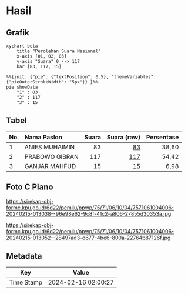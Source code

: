 # Hasil

## Grafik

```mermaid
xychart-beta
    title "Perolehan Suara Nasional"
    x-axis [01, 02, 03]
    y-axis "Suara" 0 --> 117
    bar [83, 117, 15]
```

```mermaid
%%{init: {"pie": {"textPosition": 0.5}, "themeVariables": {"pieOuterStrokeWidth": "5px"}} }%%
pie showData
    "1" : 83
    "2" : 117
    "3" : 15
```

## Tabel

| No. | Nama Paslon    | Suara | Suara (raw) | Persentase |
|:--- |:-------------- | -----:| -----------:| ----------:|
| 1   | ANIES MUHAIMIN | 83    | [83][p-1]   | 38,60      |
| 2   | PRABOWO GIBRAN | 117   | [117][p-2]  | 54,42      |
| 3   | GANJAR MAHFUD  | 15    | [15][p-3]   | 6,98       |


[p-1]: https://github.com/gigit-pemilu/pemilu-2024/blob/main/pilpres/hitung-suara/sub/75-gorontalo/sub/71-kota-gorontalo/sub/06-kota-tengah/sub/1004-pulubala/sub/006-tps/sub/paslon-1.txt
[p-2]: https://github.com/gigit-pemilu/pemilu-2024/blob/main/pilpres/hitung-suara/sub/75-gorontalo/sub/71-kota-gorontalo/sub/06-kota-tengah/sub/1004-pulubala/sub/006-tps/sub/paslon-2.txt
[p-3]: https://github.com/gigit-pemilu/pemilu-2024/blob/main/pilpres/hitung-suara/sub/75-gorontalo/sub/71-kota-gorontalo/sub/06-kota-tengah/sub/1004-pulubala/sub/006-tps/sub/paslon-3.txt

## Foto C Plano

https://sirekap-obj-formc.kpu.go.id/6d22/pemilu/ppwp/75/71/06/10/04/7571061004006-20240215-013038--96e98e62-9c8f-41c2-a806-27855d30353a.jpg

https://sirekap-obj-formc.kpu.go.id/6d22/pemilu/ppwp/75/71/06/10/04/7571061004006-20240215-013052--28497ad3-d677-4be6-800a-22764b87126f.jpg


## Metadata

| Key        | Value               |
| ---------- | ------------------- |
| Time Stamp | 2024-02-16 02:00:27 |



